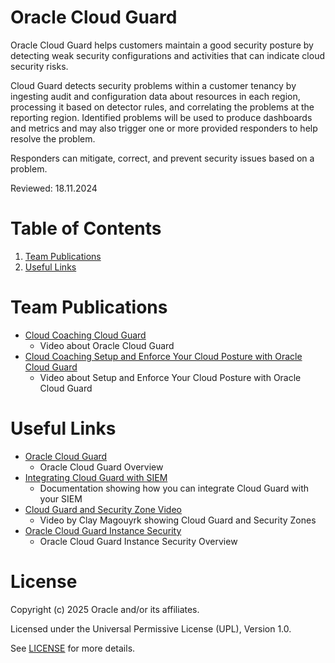 # Oracle Cloud Guard
 
Oracle Cloud Guard helps customers maintain a good security posture by detecting weak security configurations and activities that can indicate cloud security risks.

Cloud Guard detects security problems within a customer tenancy by ingesting audit and configuration data about resources in each region, processing it based on detector rules, and correlating the problems at the reporting region. Identified problems will be used to produce dashboards and metrics and may also trigger one or more provided responders to help resolve the problem.

Responders can mitigate, correct, and prevent security issues based on a problem.
 
Reviewed: 18.11.2024

# Table of Contents
 
1. [Team Publications](#team-publications)
2. [Useful Links](#useful-uinks)
 
# Team Publications
 
- [Cloud Coaching Cloud Guard](https://www.youtube.com/watch?v=D5L0Hy8h9aY)
    - Video about Oracle Cloud Guard
- [Cloud Coaching Setup and Enforce Your Cloud Posture with Oracle Cloud Guard](https://youtu.be/_F6sEAhCeMU)
    - Video about Setup and Enforce Your Cloud Posture with Oracle Cloud Guard

 
 
# Useful Links
 
- [Oracle Cloud Guard](https://www.oracle.com/uk/security/cloud-security/)
    - Oracle Cloud Guard Overview
- [Integrating Cloud Guard with SIEM](https://docs.oracle.com/en-us/iaas/Content/cloud-adoption-framework/siem-integration.htm)
    - Documentation showing how you can integrate Cloud Guard with your SIEM
- [Cloud Guard and Security Zone Video]( https://www.youtube.com/watch?v=aYmKk5-FJJk)
    - Video by Clay Magouyrk showing Cloud Guard and Security Zones
- [Oracle Cloud Guard Instance Security](https://www.oracle.com/security/cloud-security/cloud-guard/instance-security/)
    - Oracle Cloud Guard Instance Security Overview


# License

Copyright (c) 2025 Oracle and/or its affiliates.

Licensed under the Universal Permissive License (UPL), Version 1.0.

See [LICENSE](https://github.com/oracle-devrel/technology-engineering/blob/main/LICENSE) for more details.
